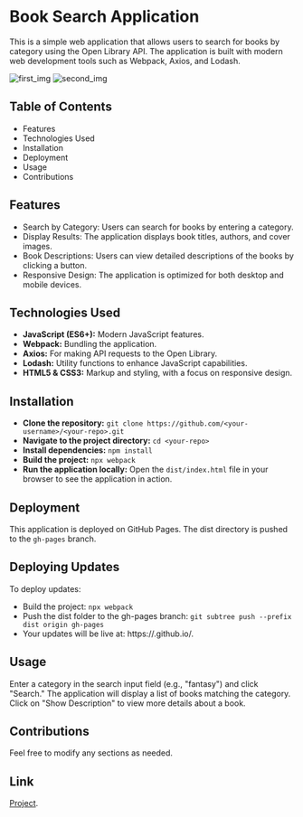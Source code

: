 # Book Search Application
This is a simple web application that allows users to search for books by category using the Open Library API. The application is built with modern web development tools such as Webpack, Axios, and Lodash.

![first_img](https://github.com/user-attachments/assets/b88170b9-092f-4e1b-b2c5-e442e924ee2f)
![second_img](https://github.com/user-attachments/assets/0a3d79ca-e8e9-46bb-ab4a-a7f47dbf9f52)


## Table of Contents
- Features
- Technologies Used
- Installation
- Deployment
- Usage
- Contributions


## Features
- Search by Category: Users can search for books by entering a category.
- Display Results: The application displays book titles, authors, and cover images.
- Book Descriptions: Users can view detailed descriptions of the books by clicking a button.
- Responsive Design: The application is optimized for both desktop and mobile devices.

## Technologies Used
- **JavaScript (ES6+):** Modern JavaScript features.
- **Webpack:** Bundling the application.
- **Axios:** For making API requests to the Open Library.
- **Lodash:** Utility functions to enhance JavaScript capabilities.
- **HTML5 & CSS3:** Markup and styling, with a focus on responsive design.

## Installation

- **Clone the repository:**
   ```git clone https://github.com/<your-username>/<your-repo>.git```
- **Navigate to the project directory:**
```cd <your-repo>```
- **Install dependencies:**
```npm install```
- **Build the project:**
```npx webpack```
- **Run the application locally:**
 Open the ```dist/index.html``` file in your browser to see the application in action.

## Deployment
This application is deployed on GitHub Pages. The dist directory is pushed to the ```gh-pages``` branch.

## Deploying Updates
To deploy updates:

- Build the project:
```npx webpack```
- Push the dist folder to the gh-pages branch:
```git subtree push --prefix dist origin gh-pages```
- Your updates will be live at: https://<your-username>.github.io/<your-repo>.

## Usage
Enter a category in the search input field (e.g., "fantasy") and click "Search."
The application will display a list of books matching the category.
Click on "Show Description" to view more details about a book.

## Contributions
Feel free to modify any sections as needed. 

## Link
[Project](https://beagolia.github.io/BookSearch/).

